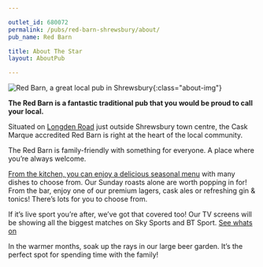 ```yaml
---

outlet_id: 680072
permalink: /pubs/red-barn-shrewsbury/about/
pub_name: Red Barn

title: About The Star
layout: AboutPub

---
```

		


![Red Barn, a great local pub in Shrewsbury](/pubs/680072_red_barn/assets/Red-Barn1.jpg){:class="about-img"}


**The Red Barn is a fantastic traditional pub that you would be proud to call your local.**

Situated on [Longden Road](https://www.google.com/maps/place/The+Red+Barn/@52.697846,-2.760411,16z/data=!4m12!1m6!3m5!1s0x0:0x39fcfca4f612bff3!2sThe+Red+Barn!8m2!3d52.697846!4d-2.760411!3m4!1s0x0:0x39fcfca4f612bff3!8m2!3d52.697846!4d-2.760411?) just outside Shrewsbury town centre, the Cask Marque accredited Red Barn is right at the heart of the local community.

The Red Barn is family-friendly with something for everyone. A place where you’re always welcome.

[From the kitchen, you can enjoy a delicious seasonal menu](/pubs/red-barn-shrewsbury/food-and-drink/) with many dishes to choose from. Our Sunday roasts alone are worth popping in for! From the bar, enjoy one of our premium lagers, cask ales or refreshing gin & tonics! There’s lots for you to choose from.


If it’s live sport you’re after, we’ve got that covered too! Our TV screens will be showing all the biggest matches on Sky Sports and BT Sport. [See whats on](/pubs/red-barn-shrewsbury/whats-on/)

In the warmer months, soak up the rays in our large beer garden. It’s the perfect spot for spending time with the family!
